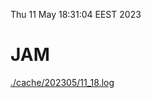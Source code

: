 Thu 11 May 18:31:04 EEST 2023
# JAM
<a href='./cache/202305/11_18.log'>./cache/202305/11_18.log</a>
